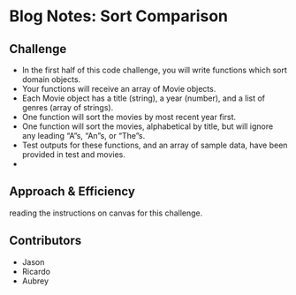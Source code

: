 # Blog Notes: Sort Comparison

## Challenge

- In the first half of this code challenge, you will write functions which sort domain objects.
- Your functions will receive an array of Movie objects.
- Each Movie object has a title (string), a year (number), and a list of genres (array of strings).
- One function will sort the movies by most recent year first.
- One function will sort the movies, alphabetical by title, but will ignore any leading “A”s, “An”s, or “The”s.
- Test outputs for these functions, and an array of sample data, have been provided in test and movies.
-
## Approach & Efficiency

 reading the instructions on canvas for this challenge.



## Contributors
- Jason
- Ricardo
- Aubrey
